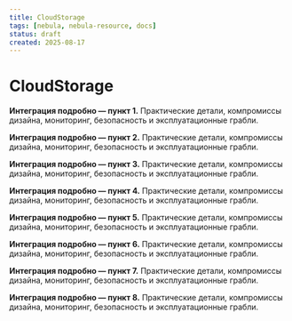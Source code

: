 ```yaml
---
title: CloudStorage
tags: [nebula, nebula-resource, docs]
status: draft
created: 2025-08-17
---
```


# CloudStorage

**Интеграция подробно — пункт 1.** Практические детали, компромиссы дизайна, мониторинг, безопасность и эксплуатационные грабли.

**Интеграция подробно — пункт 2.** Практические детали, компромиссы дизайна, мониторинг, безопасность и эксплуатационные грабли.

**Интеграция подробно — пункт 3.** Практические детали, компромиссы дизайна, мониторинг, безопасность и эксплуатационные грабли.

**Интеграция подробно — пункт 4.** Практические детали, компромиссы дизайна, мониторинг, безопасность и эксплуатационные грабли.

**Интеграция подробно — пункт 5.** Практические детали, компромиссы дизайна, мониторинг, безопасность и эксплуатационные грабли.

**Интеграция подробно — пункт 6.** Практические детали, компромиссы дизайна, мониторинг, безопасность и эксплуатационные грабли.

**Интеграция подробно — пункт 7.** Практические детали, компромиссы дизайна, мониторинг, безопасность и эксплуатационные грабли.

**Интеграция подробно — пункт 8.** Практические детали, компромиссы дизайна, мониторинг, безопасность и эксплуатационные грабли.
